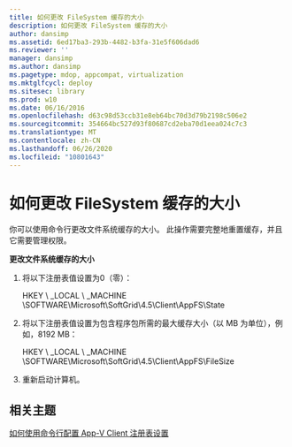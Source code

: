 ```yaml
---
title: 如何更改 FileSystem 缓存的大小
description: 如何更改 FileSystem 缓存的大小
author: dansimp
ms.assetid: 6ed17ba3-293b-4482-b3fa-31e5f606dad6
ms.reviewer: ''
manager: dansimp
ms.author: dansimp
ms.pagetype: mdop, appcompat, virtualization
ms.mktglfcycl: deploy
ms.sitesec: library
ms.prod: w10
ms.date: 06/16/2016
ms.openlocfilehash: d63c98d53ccb31e8eb64bc70d3d79b2198c506e2
ms.sourcegitcommit: 354664bc527d93f80687cd2eba70d1eea024c7c3
ms.translationtype: MT
ms.contentlocale: zh-CN
ms.lasthandoff: 06/26/2020
ms.locfileid: "10801643"
---
```

# 如何更改 FileSystem 缓存的大小


你可以使用命令行更改文件系统缓存的大小。 此操作需要完整地重置缓存，并且它需要管理权限。

**更改文件系统缓存的大小**

1.  将以下注册表值设置为0（零）：

    HKEY \ _LOCAL \ _MACHINE \\SOFTWARE\\Microsoft\\SoftGrid\\4.5\\Client\\AppFS\\State

2.  将以下注册表值设置为包含程序包所需的最大缓存大小（以 MB 为单位），例如，8192 MB：

    HKEY \ _LOCAL \ _MACHINE \\SOFTWARE\\Microsoft\\SoftGrid\\4.5\\Client\\AppFS\\FileSize

3.  重新启动计算机。

## 相关主题


[如何使用命令行配置 App-V Client 注册表设置](how-to-configure-the-app-v-client-registry-settings-by-using-the-command-line.md)

 

 





